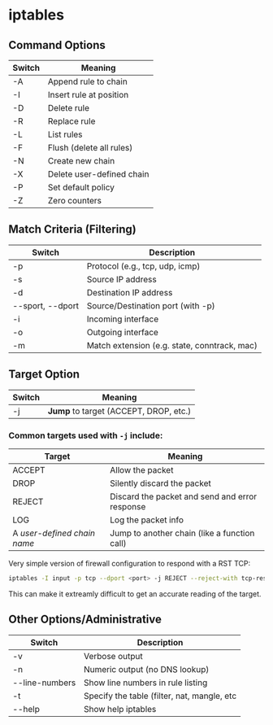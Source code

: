 # iptables
## Command Options
|Switch|Meaning|
|---|---|
|-A|Append rule to chain|
|-I|Insert rule at position|
|-D|Delete rule|
|-R|Replace rule|
|-L|List rules|
|-F|Flush (delete all rules)
|-N|Create new chain|
|-X|Delete user-defined chain|
|-P|Set default policy|
|-Z|Zero counters|

## Match Criteria (Filtering)
|Switch|Description|
|---|---|
|-p|Protocol (e.g., tcp, udp, icmp)|
|-s|Source IP address|
|-d|Destination IP address|
|--sport, --dport|Source/Destination port (with -p)|
|-i|Incoming interface|
|-o|Outgoing interface|
|-m|Match extension (e.g. state, conntrack, mac)

## Target Option
|Switch|Meaning|
|---|---|
|-j|**Jump** to target (ACCEPT, DROP, etc.)

### Common targets used with `-j` include:
|Target|Meaning|
|---|---|
|ACCEPT|Allow the packet|
|DROP|Silently discard the packet|
|REJECT|Discard the packet and send and error response|
|LOG|Log the packet info|
|A *user-defined chain name*| Jump to another chain (like a function call)|

Very simple version of firewall configuration to respond with a RST TCP:
```bash
iptables -I input -p tcp --dport <port> -j REJECT --reject-with tcp-reset
```
This can make it extreamly difficult to get an accurate reading of the target.

## Other Options/Administrative
|Switch|Description|
|---|---|
|-v|Verbose output|
|-n|Numeric output (no DNS lookup)|
|--line-numbers|Show line numbers in rule listing|
|-t|Specify the table (filter, nat, mangle, etc|
|--help| Show help iptables|
